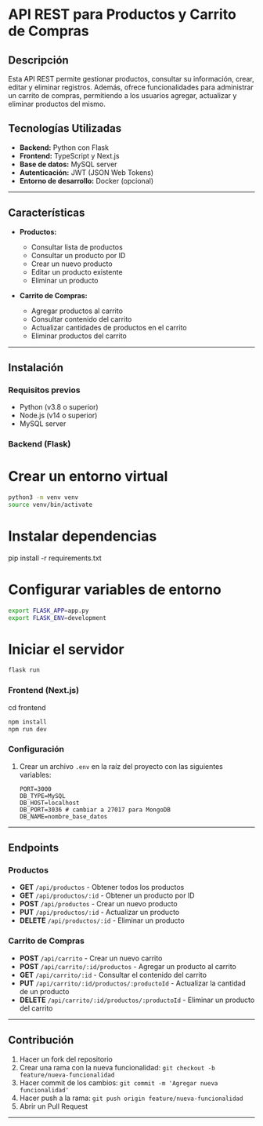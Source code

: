# API REST para Productos y Carrito de Compras

## Descripción
Esta API REST permite gestionar productos, consultar su información, crear, editar y eliminar registros. Además, ofrece funcionalidades para administrar un carrito de compras, permitiendo a los usuarios agregar, actualizar y eliminar productos del mismo.

## Tecnologías Utilizadas
- **Backend:** Python con Flask
- **Frontend:** TypeScript y Next.js
- **Base de datos:** MySQL server
- **Autenticación:** JWT (JSON Web Tokens)
- **Entorno de desarrollo:** Docker (opcional)

---

## Características
- **Productos:**
  - Consultar lista de productos
  - Consultar un producto por ID
  - Crear un nuevo producto
  - Editar un producto existente
  - Eliminar un producto

- **Carrito de Compras:**
  - Agregar productos al carrito
  - Consultar contenido del carrito
  - Actualizar cantidades de productos en el carrito
  - Eliminar productos del carrito

---

## Instalación

### Requisitos previos
- Python (v3.8 o superior)
- Node.js (v14 o superior)
- MySQL server





### Backend (Flask)
# Crear un entorno virtual

```bash
python3 -m venv venv
source venv/bin/activate
```

# Instalar dependencias
pip install -r requirements.txt

# Configurar variables de entorno

```bash
export FLASK_APP=app.py
export FLASK_ENV=development
```

# Iniciar el servidor

```bash
flask run
```


### Frontend (Next.js)
cd frontend

```bash
npm install
npm run dev
```

### Configuración
1. Crear un archivo `.env` en la raíz del proyecto con las siguientes variables:
   
   ```env
   PORT=3000
   DB_TYPE=MySQL
   DB_HOST=localhost
   DB_PORT=3036 # cambiar a 27017 para MongoDB
   DB_NAME=nombre_base_datos
   ```

---

## Endpoints

### Productos
- **GET** `/api/productos` - Obtener todos los productos
- **GET** `/api/productos/:id` - Obtener un producto por ID
- **POST** `/api/productos` - Crear un nuevo producto
- **PUT** `/api/productos/:id` - Actualizar un producto
- **DELETE** `/api/productos/:id` - Eliminar un producto

### Carrito de Compras
- **POST** `/api/carrito` - Crear un nuevo carrito
- **POST** `/api/carrito/:id/productos` - Agregar un producto al carrito
- **GET** `/api/carrito/:id` - Consultar el contenido del carrito
- **PUT** `/api/carrito/:id/productos/:productoId` - Actualizar la cantidad de un producto
- **DELETE** `/api/carrito/:id/productos/:productoId` - Eliminar un producto del carrito


---


## Contribución
1. Hacer un fork del repositorio
2. Crear una rama con la nueva funcionalidad: `git checkout -b feature/nueva-funcionalidad`
3. Hacer commit de los cambios: `git commit -m 'Agregar nueva funcionalidad'`
4. Hacer push a la rama: `git push origin feature/nueva-funcionalidad`
5. Abrir un Pull Request

---


